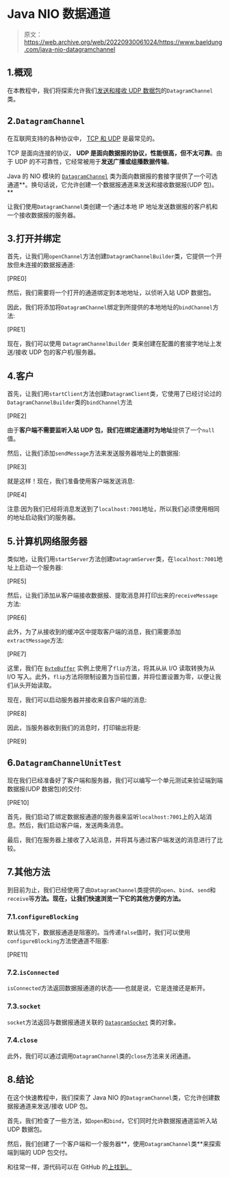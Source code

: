 # Java NIO 数据通道

> 原文：<https://web.archive.org/web/20220930061024/https://www.baeldung.com/java-nio-datagramchannel>

## 1.概观

在本教程中，我们将探索允许我们[发送和接收 UDP 数据包](/web/20220524034344/https://www.baeldung.com/udp-in-java)的`DatagramChannel`类。

## 2.`DatagramChannel`

在互联网支持的各种协议中， [TCP 和 UDP](/web/20220524034344/https://www.baeldung.com/cs/udp-vs-tcp) 是最常见的。

TCP 是面向连接的协议， **UDP 是面向数据报的协议，性能很高，但不太可靠**。由于 UDP 的不可靠性，它经常被用于**发送广播或组播数据传输**。

Java 的 NIO 模块的 [`DatagramChannel`](https://web.archive.org/web/20220524034344/https://docs.oracle.com/en/java/javase/11/docs/api/java.base/java/nio/channels/DatagramChannel.html) 类为面向数据报的套接字提供了一个可选通道**。换句话说，它允许创建一个数据报通道来发送和接收数据报(UDP 包)。**

让我们使用`DatagramChannel`类创建一个通过本地 IP 地址发送数据报的客户机和一个接收数据报的服务器。

## 3.打开并绑定

首先，让我们用`openChannel`方法创建`DatagramChannelBuilder`类，它提供一个开放但未连接的数据报通道:

[PRE0]

然后，我们需要将一个打开的通道绑定到本地地址，以侦听入站 UDP 数据包。

因此，我们将添加将`DatagramChannel`绑定到所提供的本地地址的`bindChannel`方法:

[PRE1]

现在，我们可以使用 `DatagramChannelBuilder` 类来创建在配置的套接字地址上发送/接收 UDP 包的客户机/服务器。

## 4.客户

首先，让我们用`startClient`方法创建`DatagramClient`类，它使用了已经讨论过的`DatagramChannelBuilder`类的`bindChannel`方法

[PRE2]

由于**客户端不需要监听入站 UDP 包，我们在绑定通道时为地址**提供了一个`null`值。

然后，让我们添加`sendMessage`方法来发送服务器地址上的数据报:

[PRE3]

就是这样！现在，我们准备使用客户端发送消息:

[PRE4]

注意:因为我们已经将消息发送到了`localhost:7001`地址，所以我们必须使用相同的地址启动我们的服务器。

## 5.计算机网络服务器

类似地，让我们用`startServer`方法创建`DatagramServer`类，在`localhost:7001`地址上启动一个服务器:

[PRE5]

然后，让我们添加从客户端接收数据报、提取消息并打印出来的`receiveMessage`方法:

[PRE6]

此外，为了从接收到的缓冲区中提取客户端的消息，我们需要添加`extractMessage`方法:

[PRE7]

这里，我们在 [`ByteBuffer`](https://web.archive.org/web/20220524034344/https://docs.oracle.com/en/java/javase/11/docs/api/java.base/java/nio/ByteBuffer.html) 实例上使用了`flip`方法，将其从从 I/O 读取转换为从 I/O 写入。此外，`flip`方法将限制设置为当前位置，并将位置设置为零，以便让我们从头开始读取。

现在，我们可以启动服务器并接收来自客户端的消息:

[PRE8]

因此，当服务器收到我们的消息时，打印输出将是:

[PRE9]

## 6.`DatagramChannelUnitTest`

现在我们已经准备好了客户端和服务器，我们可以编写一个单元测试来验证端到端数据报(UDP 数据包)的交付:

[PRE10]

首先，我们启动了绑定数据报通道的服务器来监听`localhost:7001`上的入站消息。然后，我们启动客户端，发送两条消息。

最后，我们在服务器上接收了入站消息，并将其与通过客户端发送的消息进行了比较。

## 7.其他方法

到目前为止，我们已经使用了由`DatagramChannel`类提供的`open`、`bind`、`send`和`receive`等**方法。现在，让我们快速浏览一下它的其他方便的方法。**

### 7.1.`configureBlocking`

默认情况下，数据报通道是阻塞的。当传递`false`值时，我们可以使用`configureBlocking`方法使通道不阻塞:

[PRE11]

### 7.2.`isConnected`

`isConnected`方法返回数据报通道的状态——也就是说，它是连接还是断开。

### 7.3.`socket`

`socket`方法返回与数据报通道关联的 [`DatagramSocket`](https://web.archive.org/web/20220524034344/https://docs.oracle.com/en/java/javase/11/docs/api/java.base/java/net/DatagramSocket.html) 类的对象。

### 7.4.`close`

此外，我们可以通过调用`DatagramChannel`类的`close`方法来关闭通道。

## 8.结论

在这个快速教程中，我们探索了 Java NIO 的`DatagramChannel`类，它允许创建数据报通道来发送/接收 UDP 包。

首先，我们检查了一些方法，如`open`和`bind`，它们同时允许数据报通道监听入站 UDP 数据包。

然后，我们创建了一个客户端和一个服务器**，使用`DatagramChannel`类**来探索端到端的 UDP 包交付。

和往常一样，源代码可以在 GitHub 的[上找到。](https://web.archive.org/web/20220524034344/https://github.com/eugenp/tutorials/tree/master/core-java-modules/core-java-nio-2)